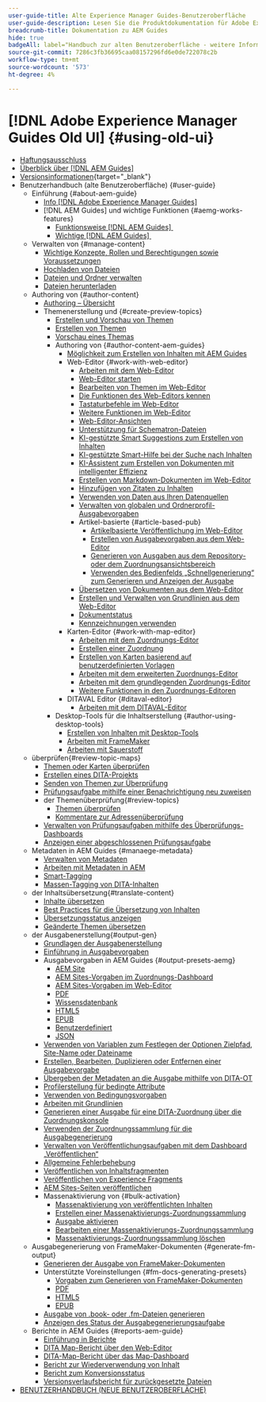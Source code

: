 ```yaml
---
user-guide-title: Alte Experience Manager Guides-Benutzeroberfläche
user-guide-description: Lesen Sie die Produktdokumentation für Adobe Experience Manager Guides unter Verwendung der alten Benutzeroberfläche.
breadcrumb-title: Dokumentation zu AEM Guides
hide: true
badgeAll: label="Handbuch zur alten Benutzeroberfläche - weitere Informationen" type="Informative" url="/help/legacy-product-guide/disclaimer.md" tooltip="Handbuch zur alten Benutzeroberfläche"
source-git-commit: 7286c3fb36695caa08157296fd6e0de722078c2b
workflow-type: tm+mt
source-wordcount: '573'
ht-degree: 4%

---
```



# [!DNL Adobe Experience Manager Guides Old UI] {#using-old-ui}

- [Haftungsausschluss](disclaimer.md)
- [Überblick über [!DNL AEM Guides]](overview.md)
- [Versionsinformationen](https://experienceleague.adobe.com/de/docs/experience-manager-guides/using/release-info/aem-guides-releases-roadmap){target="_blank"}
- Benutzerhandbuch (alte Benutzeroberfläche) {#user-guide}
   - Einführung {#about-aem-guide}
      - [Info [!DNL Adobe Experience Manager Guides]](./user-guide/intro.md)
      - [!DNL AEM Guides] und wichtige Funktionen {#aemg-works-features}
         - [Funktionsweise  [!DNL AEM Guides] &#x200B;](./user-guide/intro-how-dxml-works.md)
         - [Wichtige  [!DNL AEM Guides] &#x200B;](./user-guide/intro-dxml-features.md)
   - Verwalten von {#manage-content}
      - [Wichtige Konzepte, Rollen und Berechtigungen sowie Voraussetzungen](./user-guide/authoring.md)
      - [Hochladen von Dateien](./user-guide/authoring-upload-existing-files.md)
      - [Dateien und Ordner verwalten](./user-guide/authoring-file-management.md)
      - [Dateien herunterladen](./user-guide/authoring-download-assets.md)
   - Authoring von {#author-content}
      - [Authoring – Übersicht](./user-guide/authoring-content.md)
      - Themenerstellung und {#create-preview-topics}
         - [Erstellen und Vorschau von Themen](./user-guide/create-preview-topics.md)
         - [Erstellen von Themen](./user-guide/web-editor-create-topics.md)
         - [Vorschau eines Themas](./user-guide/web-editor-preview-topics.md)
         - Authoring von {#author-content-aem-guides}
            - [Möglichkeit zum Erstellen von Inhalten mit AEM Guides](./user-guide/authoring-content-xml-doc.md)
            - Web-Editor {#work-with-web-editor}
               - [Arbeiten mit dem Web-Editor](./user-guide/web-editor.md)
               - [Web-Editor starten](./user-guide/web-editor-launch-editor.md)
               - [Bearbeiten von Themen im Web-Editor](./user-guide/web-editor-edit-topics.md)
               - [Die Funktionen des Web-Editors kennen](./user-guide/web-editor-features.md)
               - [Tastaturbefehle im Web-Editor](./user-guide/web-editor-keyboard-shortcuts.md)
               - [Weitere Funktionen im Web-Editor](./user-guide/web-editor-other-features.md)
               - [Web-Editor-Ansichten](./user-guide/web-editor-views.md)
               - [Unterstützung für Schematron-Dateien](./user-guide/support-schematron-file.md)
               - [KI-gestützte Smart Suggestions zum Erstellen von Inhalten](./user-guide/authoring-ai-based-smart-suggestions.md)
               - [KI-gestützte Smart-Hilfe bei der Suche nach Inhalten](./user-guide/ai-based-smart-help.md)
               - [KI-Assistent zum Erstellen von Dokumenten mit intelligenter Effizienz](./user-guide/ai-assistant-right-panel.md)
               - [Erstellen von Markdown-Dokumenten im Web-Editor](./user-guide/web-editor-markdown-topic.md)
               - [Hinzufügen von Zitaten zu Inhalten](./user-guide/web-editor-apply-citations.md)
               - [Verwenden von Daten aus Ihren Datenquellen](./user-guide/web-editor-content-snippet.md)
               - [Verwalten von globalen und Ordnerprofil-Ausgabevorgaben](./user-guide/web-editor-manage-output-presets.md)
               - Artikel-basierte {#article-based-pub}
                  - [Artikelbasierte Veröffentlichung im Web-Editor](./user-guide/web-editor-article-publishing.md)
                  - [Erstellen von Ausgabevorgaben aus dem Web-Editor](./user-guide/web-editor-article-publishing-presets.md)
                  - [Generieren von Ausgaben aus dem Repository- oder dem Zuordnungsansichtsbereich](./user-guide/web-editor-article-publishing-output.md)
                  - [Verwenden des Bedienfelds „Schnellgenerierung“ zum Generieren und Anzeigen der Ausgabe](./user-guide/web-editor-quick-generate-panel.md)
               - [Übersetzen von Dokumenten aus dem Web-Editor](./user-guide/translate-documents-web-editor.md)
               - [Erstellen und Verwalten von Grundlinien aus dem Web-Editor](./user-guide/web-editor-baseline.md)
               - [Dokumentstatus](./user-guide/web-editor-document-states.md)
               - [Kennzeichnungen verwenden](./user-guide/web-editor-use-label.md)
            - Karten-Editor {#work-with-map-editor}
               - [Arbeiten mit dem Zuordnungs-Editor](./user-guide/map-editor.md)
               - [Erstellen einer Zuordnung](./user-guide/map-editor-create-map.md)
               - [Erstellen von Karten basierend auf benutzerdefinierten Vorlagen](./user-guide/create-maps-customized-templates.md)
               - [Arbeiten mit dem erweiterten Zuordnungs-Editor](./user-guide/map-editor-advanced-map-editor.md)
               - [Arbeiten mit dem grundlegenden Zuordnungs-Editor](./user-guide/map-editor-basic-map-editor.md)
               - [Weitere Funktionen in den Zuordnungs-Editoren](./user-guide/map-editor-other-features.md)
            - DITAVAL Editor {#ditaval-editor}
               - [Arbeiten mit dem DITAVAL-Editor](./user-guide/ditaval-editor.md)
         - Desktop-Tools für die Inhaltserstellung {#author-using-desktop-tools}
            - [Erstellen von Inhalten mit Desktop-Tools](./user-guide/author-desktop-tools.md)
            - [Arbeiten mit FrameMaker](./user-guide/author-desktop-framemaker.md)
            - [Arbeiten mit Sauerstoff](./user-guide/author-desktop-oxygen.md)
   - überprüfen{#review-topic-maps}
      - [Themen oder Karten überprüfen](./user-guide/review.md)
      - [Erstellen eines DITA-Projekts](./user-guide/authoring-create-dita-project.md)
      - [Senden von Themen zur Überprüfung](./user-guide/review-send-topics-for-review.md)
      - [Prüfungsaufgabe mithilfe einer Benachrichtigung neu zuweisen](./user-guide/reassign-review-using-notification.md)
      - der Themenüberprüfung{#review-topics}
         - [Themen überprüfen](./user-guide/review-topics.md)
         - [Kommentare zur Adressenüberprüfung](./user-guide/review-address-review-comments.md)
      - [Verwalten von Prüfungsaufgaben mithilfe des Überprüfungs-Dashboards](./user-guide/review-manage-tasks-review-dashboard.md)
      - [Anzeigen einer abgeschlossenen Prüfungsaufgabe](./user-guide/review-view-completed-task.md)
   - Metadaten in AEM Guides {#manaege-metadata}
      - [Verwalten von Metadaten](./user-guide/manage-metadata.md)
      - [Arbeiten mit Metadaten in AEM](./user-guide/metadata-dita.md)
      - [Smart-Tagging](./user-guide/web-editor-smart-tagging.md)
      - [Massen-Tagging von DITA-Inhalten](./user-guide/map-editor-bulk-tagging.md)
   - der Inhaltsübersetzung{#translate-content}
      - [Inhalte übersetzen](./user-guide/translation.md)
      - [Best Practices für die Übersetzung von Inhalten](./user-guide/translation-first-time.md)
      - [Übersetzungsstatus anzeigen](./user-guide/translation-view-trans-state-6234.md)
      - [Geänderte Themen übersetzen](./user-guide/translation-modified-topics-6234.md)
   - der Ausgabenerstellung{#output-gen}
      - [Grundlagen der Ausgabenerstellung](./user-guide/generate-output.md)
      - [Einführung in Ausgabevorgaben](./user-guide/generate-output-understand-presets.md)
      - Ausgabevorgaben in AEM Guides {#output-presets-aemg}
         - [AEM Site](./user-guide/generate-output-aem-site.md)
         - [AEM Sites-Vorgaben im Zuordnungs-Dashboard](./user-guide/generate-output-aem-site-map-dashboard.md)
         - [AEM Sites-Vorgaben im Web-Editor](./user-guide/generate-output-aem-site-web-editor.md)
         - [PDF](./user-guide/generate-output-pdf.md)
         - [Wissensdatenbank](./user-guide/generate-output-knowledge-base.md)
         - [HTML5](./user-guide/generate-output-html5.md)
         - [EPUB](./user-guide/generate-output-epub.md)
         - [Benutzerdefiniert](./user-guide/generate-output-custom.md)
         - [JSON](./user-guide/generate-output-json.md)
      - [Verwenden von Variablen zum Festlegen der Optionen Zielpfad, Site-Name oder Dateiname](./user-guide/generate-output-use-variables.md)
      - [Erstellen, Bearbeiten, Duplizieren oder Entfernen einer Ausgabevorgabe](./user-guide/generate-output-create-edit-preset.md)
      - [Übergeben der Metadaten an die Ausgabe mithilfe von DITA-OT](./user-guide/pass-metadata-dita-ot.md)
      - [Profilerstellung für bedingte Attribute](./user-guide/generate-output-conditional-attribute-profiling.md)
      - [Verwenden von Bedingungsvorgaben](./user-guide/generate-output-use-condition-presets.md)
      - [Arbeiten mit Grundlinien](./user-guide/generate-output-use-baseline-for-publishing.md)
      - [Generieren einer Ausgabe für eine DITA-Zuordnung über die Zuordnungskonsole](./user-guide/generate-output-for-a-dita-map.md)
      - [Verwenden der Zuordnungssammlung für die Ausgabegenerierung](./user-guide/generate-output-use-map-collection-output-generation.md)
      - [Verwalten von Veröffentlichungsaufgaben mit dem Dashboard „Veröffentlichen“](./user-guide/generate-output-publish-dashboard.md)
      - [Allgemeine Fehlerbehebung](./user-guide/generate-output-basic-troubleshooting.md)
      - [Veröffentlichen von Inhaltsfragmenten](./user-guide/publish-content-fragment.md)
      - [Veröffentlichen von Experience Fragments](./user-guide/publish-experience-fragment.md)
      - [AEM Sites-Seiten veröffentlichen](./user-guide/publish-aem-sites.md)
      - Massenaktivierung von {#bulk-activation}
         - [Massenaktivierung von veröffentlichten Inhalten](./user-guide/conf-bulk-activation.md)
         - [Erstellen einer Massenaktivierungs-Zuordnungssammlung](./user-guide/conf-bulk-activation-create-map-collection.md)
         - [Ausgabe aktivieren](./user-guide/conf-bulk-activation-publish-map-collection.md)
         - [Bearbeiten einer Massenaktivierungs-Zuordnungssammlung](./user-guide/conf-bulk-activation-edit-map-collection.md)
         - [Massenaktivierungs-Zuordnungssammlung löschen](./user-guide/conf-bulk-activation-delete-map-collection.md)
   - Ausgabegenerierung von FrameMaker-Dokumenten {#generate-fm-output}
      - [Generieren der Ausgabe von FrameMaker-Dokumenten](./user-guide/fm-output-generatation.md)
      - Unterstützte Voreinstellungen {#fm-docs-generating-presets}
         - [Vorgaben zum Generieren von FrameMaker-Dokumenten](./user-guide/fm-output-understand-presets.md)
         - [PDF](./user-guide/fm-output-pdf-preset.md)
         - [HTML5](./user-guide/fm-output-html5-preset.md)
         - [EPUB](./user-guide/fm-output-epub-preset.md)
      - [Ausgabe von .book- oder .fm-Dateien generieren](./user-guide/fm-output-generate.md)
      - [Anzeigen des Status der Ausgabegenerierungsaufgabe](./user-guide/fm-output-view-status.md)
   - Berichte in AEM Guides {#reports-aem-guide}
      - [Einführung in Berichte](./user-guide/reports-intro.md)
      - [DITA Map-Bericht über den Web-Editor](./user-guide/reports-web-editor.md)
      - [DITA-Map-Bericht über das Map-Dashboard](./user-guide/reports-ditamap.md)
      - [Bericht zur Wiederverwendung von Inhalt](./user-guide/reports-content-reuse.md)
      - [Bericht zum Konversionsstatus](./user-guide/reports-convertion-status.md)
      - [Versionsverlaufsbericht für zurückgesetzte Dateien](./user-guide/reports-reverted-file-version-history.md)
- [BENUTZERHANDBUCH (NEUE BENUTZEROBERFLÄCHE)](https://experienceleague.adobe.com/de/docs/experience-manager-guides/using/user-guide/about-aemg/intro)

